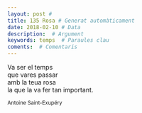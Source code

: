 ```yaml
---
layout: post #
title: 135 Rosa # Generat automàticament
date: 2018-02-10 # Data
description:  # Argument
keywords: temps  # Paraules clau
coments:  # Comentaris
---
```


Va ser el temps <br />
que vares passar <br />
amb la teua rosa <br />
la que la va fer tan important. <br />

<small>Antoine Saint-Exupéry</small>
